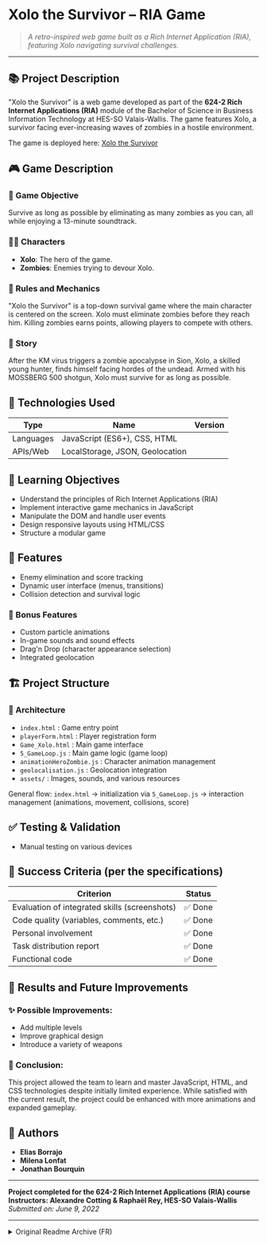 # Xolo the Survivor – RIA Game

> *A retro-inspired web game built as a Rich Internet Application (RIA), featuring Xolo navigating survival challenges.*

---

## 📚 Project Description

"Xolo the Survivor" is a web game developed as part of the **624-2 Rich Internet Applications (RIA)** module of the Bachelor of Science in Business Information Technology at HES-SO Valais-Wallis. The game features Xolo, a survivor facing ever-increasing waves of zombies in a hostile environment.

The game is deployed here: [Xolo the Survivor](https://xolo.elias-borrajo.ch/description_start.html)

## 🎮 Game Description

### 🎯 Game Objective

Survive as long as possible by eliminating as many zombies as you can, all while enjoying a 13-minute soundtrack.

### 🧟‍♂️ Characters

* **Xolo**: The hero of the game.
* **Zombies**: Enemies trying to devour Xolo.

### 📖 Rules and Mechanics

"Xolo the Survivor" is a top-down survival game where the main character is centered on the screen. Xolo must eliminate zombies before they reach him. Killing zombies earns points, allowing players to compete with others.

### 📜 Story

After the KM virus triggers a zombie apocalypse in Sion, Xolo, a skilled young hunter, finds himself facing hordes of the undead. Armed with his MOSSBERG 500 shotgun, Xolo must survive for as long as possible.

## 🧪 Technologies Used

| Type      | Name                            | Version |
| --------- | ------------------------------- | ------- |
| Languages | JavaScript (ES6+), CSS, HTML    |         |
| APIs/Web  | LocalStorage, JSON, Geolocation |         |

## 🎯 Learning Objectives

* Understand the principles of Rich Internet Applications (RIA)
* Implement interactive game mechanics in JavaScript
* Manipulate the DOM and handle user events
* Design responsive layouts using HTML/CSS
* Structure a modular game

## 🔧 Features

* Enemy elimination and score tracking
* Dynamic user interface (menus, transitions)
* Collision detection and survival logic

### 🔧 Bonus Features

* Custom particle animations
* In-game sounds and sound effects
* Drag'n Drop (character appearance selection)
* Integrated geolocation

## 🏗 Project Structure

### 📂 Architecture

* `index.html` : Game entry point
* `playerForm.html` : Player registration form
* `Game_Xolo.html` : Main game interface
* `5_GameLoop.js` : Main game logic (game loop)
* `animationHeroZombie.js` : Character animation management
* `geolocalisation.js` : Geolocation integration
* `assets/` : Images, sounds, and various resources

General flow:
`index.html` → initialization via `5_GameLoop.js` → interaction management (animations, movement, collisions, score)

## ✅ Testing & Validation

* Manual testing on various devices

## 📌 Success Criteria (per the specifications)

| Criterion                                     | Status |
| --------------------------------------------- | ------ |
| Evaluation of integrated skills (screenshots) | ✅ Done |
| Code quality (variables, comments, etc.)      | ✅ Done |
| Personal involvement                          | ✅ Done |
| Task distribution report                      | ✅ Done |
| Functional code                               | ✅ Done |

## 🚀 Results and Future Improvements

### ✨ Possible Improvements:

* Add multiple levels
* Improve graphical design
* Introduce a variety of weapons

### 🎯 Conclusion:

This project allowed the team to learn and master JavaScript, HTML, and CSS technologies despite initially limited experience. While satisfied with the current result, the project could be enhanced with more animations and expanded gameplay.

## 👤 Authors

* **Elias Borrajo**
* **Milena Lonfat**
* **Jonathan Bourquin**

---

**Project completed for the 624-2 Rich Internet Applications (RIA) course**
**Instructors: Alexandre Cotting & Raphaël Rey, HES-SO Valais-Wallis**
*Submitted on: June 9, 2022*

---
 
 <details>
 <summary>
  Original Readme Archive (FR)
 </summary>


 <h2>Description de notre projet</h2>
 
</header>
<p>
Dans le cadre du cours 624-2 Rich Internet Applications (RIA) de la formation<a href="https://www.hevs.ch/fr/hautes-ecoles/haute-ecole-de-gestion/informatique-de-gestion/formation-bachelor-en-informatique-de-gestion-200049/"> Bachelor of Science en informatique de gestion</a> de la <a href="https://www.hevs.ch/fr/intro">HES-SO Valais Wallis</a>, nous avons dû réaliser un site web à l'aide d'HTMl et de CSS ainsi qu'un jeu en JavaScript.
</p>  
<p>
Lors du cours, la documentation relative aux différents langages ainsi que des exercices nous ont été donnés pour nous aider. Du côté du site internet, il nous a été demandé de reproduire des mockups distribués par le professeur. Nous avons ausssi reçu un cahier des charges à respecter avec à l'intérieur différents codes à implémenter. Concernant la partie javascript, aucune contrainte ne nous a été imposée mise à part celle de créer notre jeu en 2D. Notre choix s'est donc porté sur le développement d'un shooter en vue du dessus que nous avons nommé <b>"Xolo the survivor"</b>.
</p>  
<h3>Informations Générales</h3>
<ul>
<li>Nom du jeu : Xolo the survivor.</li>
<li>Niveaux : Un seul niveau/map actuellement.</li>
<li>But : Survivre le plus longtemps possible en tuant le plus de zombies.</li>
</ul>

<h3>Mécaniques du jeu</h3>
<ul>
<li>Points : Tuer des zombies vous rapporte des points, plus vous en avez, plus vous pourrez fanfaronner à la place du midi à Sion.</li>
<li>Zombies : les zombies foncent sur Xolo pour essayer de le dévorer.</li>
</ul>
                
<h3>Histoire</h3>
<p>
Vous incarnez Xolo, c'est l'un des derniers survivants après que le virus MK ait plongé l'humanité dans l'apocalypse.
<br/>
Xolo passait une soirée paisible à se promener en ville de Sion, mais tout bascula lorsqu'un ivrogne mordit une personne à la place du midi. La gens commencèrent à crier, s'effondrer, puis se relever en mordant à leur tour leurs amis qui essayaient de les aider.
<br/>
Notre jeune héros n'est pas dupe, il a vu plein de films de science-fiction et de fantastique, il sait très bien ce qui est en train de se passer, l'apocalypse zombie est arrivée !
<br/>
Xolo étant aussi un jeune chasseur à ses heures perdues, il courut vers son appartement pour y récupérer son fusil de chasse, un MOSSBERG 500.
<br/>
C'est maintenant que le fun commence ! <b>Survivez aussi longtemps que possible, faites un maximum de points !</b>   
</p>
<p>
Le code source de l'application est disponible sur le <a href="https://gitlab.com/hes-so-elias/semestre4/ria_gameproject">gitlab du projet</a>.
</p>
<p>
Pour voir le résultat, c'est par <a href="https://elmijo.savingberset.ch/description_start.html">ici</a>!
</p>
<div>
<h3>Fiche signalétique</h3>
<ul>
<li>
<p><strong>Bourquin Jonathan</strong>: Coder, Architect</p>
</li>
<li>
<p><strong>Lonfat Milena</strong>: Layout, Coder, Graphics</p>
</li>
<li>
<p><strong>Borrajo Elias</strong>: Git, Coder, Game-designer</p>
</li>
</ul>
</div>

  
 </details>

  
